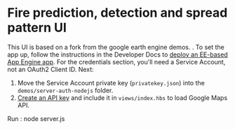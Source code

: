 # Fire prediction, detection and spread pattern UI

This UI is based on a fork from the google earth engine demos.
.
To set the app up, follow the instructions in the Developer Docs to
[deploy an EE-based App Engine app](https://developers.google.com/earth-engine/app_engine_intro#deploying-app-engine-apps-with-earth-engine).
For the credentials section, you'll need a Service Account, not an OAuth2 Client
ID. Next:

1.  Move the Service Account private key (`privatekey.json`) into the
    `demos/server-auth-nodejs` folder.
2.  [Create an API key](https://developers.google.com/maps/documentation/javascript/get-api-key)
    and include it in `views/index.hbs` to load Google Maps API.
    
Run : node server.js
